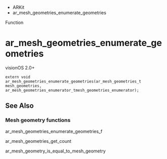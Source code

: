 

- ARKit
-  ar_mesh_geometries_enumerate_geometries 

Function

# ar_mesh_geometries_enumerate_geometries

visionOS 2.0+

``` source
extern void ar_mesh_geometries_enumerate_geometries(ar_mesh_geometries_t mesh_geometries, ar_mesh_geometries_enumerator_tmesh_geometries_enumerator);
```

## See Also

### Mesh geometry functions

ar_mesh_geometries_enumerate_geometries_f

ar_mesh_geometries_get_count

ar_mesh_geometry_is_equal_to_mesh_geometry

